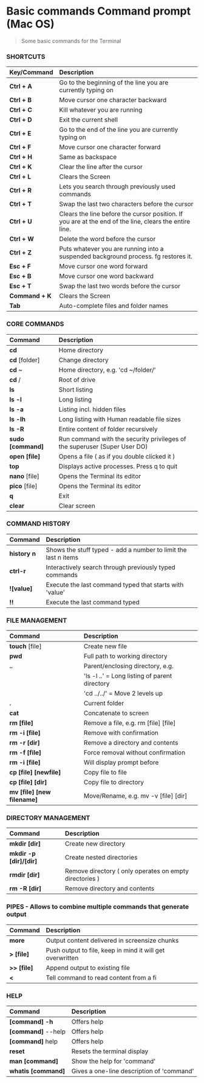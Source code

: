 # Basic commands Command prompt (Mac OS)

> Some basic commands for the Terminal

### SHORTCUTS

| Key/Command | Description |
| :------- | :---- |
| **Ctrl + A** | Go to the beginning of the line you are currently typing on |
| **Ctrl + B** | Move cursor one character backward |
| **Ctrl + C** | Kill whatever you are running |
| **Ctrl + D** | Exit the current shell |
| **Ctrl + E** | Go to the end of the line you are currently typing on |
| **Ctrl + F** | Move cursor one character forward |
| **Ctrl + H** | Same as backspace |
| **Ctrl + K** | Clear the line after the cursor |
| **Ctrl + L** | Clears the Screen |
| **Ctrl + R** | Lets you search through previously used commands |
| **Ctrl + T** | Swap the last two characters before the cursor |
| **Ctrl + U** | Clears the line before the cursor position. If you are at the end of the line, clears the entire line. |
| **Ctrl + W** | Delete the word before the cursor |
| **Ctrl + Z** | Puts whatever you are running into a suspended background process. fg restores it. |
| **Esc + F** | Move cursor one word forward |
| **Esc + B** | Move cursor one word backward |
| **Esc + T** | Swap the last two words before the cursor |
| **Command + K** | Clears the Screen |
| **Tab** | Auto-complete files and folder names |


### CORE COMMANDS

| Command | Description |
| :------- | :---- |
| **cd** | Home directory |
| **cd** [folder] | Change directory |
| **cd** ~ | Home directory, e.g. 'cd ~/folder/' |
| **cd** / | Root of drive |
| **ls** | Short listing |
| **ls -l** | Long listing |
| **ls -a** | Listing incl. hidden files |
| **ls -lh** | Long listing with Human readable file sizes |
| **ls -R** | Entire content of folder recursively |
| **sudo [command]** | Run command with the security privileges of the superuser (Super User DO) |
| **open [file]** | Opens a file ( as if you double clicked it ) |
| **top** | Displays active processes. Press q to quit |
| **nano** [file] | Opens the Terminal its editor |
| **pico**	[file] | Opens the Terminal its editor |
| **q** | Exit |
| **clear** | Clear screen |


### COMMAND HISTORY

| Command | Description |
| :------- | :---- |
| **history n** | Shows the stuff typed - add a number to limit the last n items |
| **ctrl-r** | Interactively search through previously typed commands |
| **![value]** | Execute the last command typed that starts with 'value' |
| **!!** | Execute the last command typed |


### FILE MANAGEMENT

| Command | Description |
| :------- | :---- |
| **touch** [file] | Create new file |
| **pwd** | Full path to working directory |
| **..** | Parent/enclosing directory, e.g. |
| | 'ls -l ..' 	= Long listing of parent directory |
| | 'cd ../../' = Move 2 levels up |
| **.** | Current folder |
| **cat** | Concatenate to screen |
| **rm [file]** | Remove a file, e.g. rm [file] [file] |
| **rm -i [file]** | Remove with confirmation |
| **rm -r [dir]** | Remove a directory and contents |
| **rm -f [file]** | Force removal without confirmation |
| **rm -i [file]** | Will display prompt before |
| **cp [file] [newfile]** | Copy file to file |
| **cp [file] [dir]** | Copy file to directory |
| **mv [file] [new filename]** | Move/Rename, e.g. mv -v [file] [dir] |


### DIRECTORY MANAGEMENT

| Command | Description |
| :------- | :---- |
| **mkdir [dir]** | Create new directory |
| **mkdir -p [dir]/[dir]** | Create nested directories |
| **rmdir [dir]** | Remove directory ( only operates on empty directories ) |
| **rm -R [dir]** | Remove directory and contents |
 

### PIPES - Allows to combine multiple commands that generate output

| Command | Description |
| :------- | :---- |
| **more** | Output content delivered in screensize chunks |
| **> [file]** | Push output to file, keep in mind it will get overwritten |
| **>> [file]** | Append output to existing file |
| **<** | Tell command to read content from a fi |


### HELP

| Command | Description |
| :------- | :---- |
| **[command] -h** | Offers help |
| **[command]** --help | Offers help |
| **[command]** help | Offers help |
| **reset** | Resets the terminal display |
| **man [command]** | Show the help for 'command' |
| **whatis [command]** | Gives a one-line description of 'command' |
